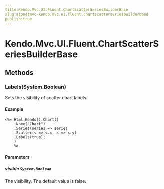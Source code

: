 ```yaml
---
title:Kendo.Mvc.UI.Fluent.ChartScatterSeriesBuilderBase
slug:aspnetmvc-kendo.mvc.ui.fluent.chartscatterseriesbuilderbase
publish:true
---
```


# Kendo.Mvc.UI.Fluent.ChartScatterSeriesBuilderBase

## Methods

### Labels(System.Boolean)
Sets the visibility of scatter chart labels.

#### Example
    <%= Html.Kendo().Chart()
        .Name("Chart")
        .Series(series => series
        .Scatter(s => s.x, s => s.y)
        .Labels(true);
        )
        %>

#### Parameters

##### visible `System.Boolean`
The visibility. The default value is false.